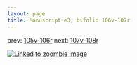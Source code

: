 ```yaml
---
layout: page
title: Manuscript e3, bifolio 106v-107r
---
```


prev: [105v-106r](../105v-106r/) next: [107v-108r](../107v-108r/)



[![Linked to zoomble image](http://www.homermultitext.org/iipsrv?IIIF=/project/homer/pyramidal/deepzoom/hmt/e3bifolio/v1/E3_106v_107r.tif/full/2000,/0/default.jpg)](http://www.homermultitext.org/ict2/?urn=urn:cite2:hmt:e3bifolio.v1:E3_106v_107r)

